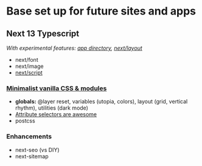 # Base set up for future sites and apps

## Next 13 Typescript

_With experimental features: [app directory](https://beta.nextjs.org/docs/upgrade-guide#next-steps), [next/layout](https://nextjs.org/docs/basic-features/layouts)_

- next/font
- next/image
- [next/script](https://beta.nextjs.org/docs/upgrade-guide#script-component)

### [Minimalist vanilla CSS & modules](https://www.smashingmagazine.com/2021/07/global-local-styling-nextjs/)

- **globals:** @layer reset, variables (utopia, colors), layout (grid, vertical rhythm), utilities (dark mode)
- [Attribute selectors are awesome](https://elisehe.in/2022/10/16/attribute-selectors)
- postcss

### Enhancements

- next-seo (vs DIY)
- next-sitemap
